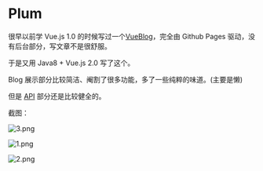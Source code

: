 # Plum


很早以前学 Vue.js 1.0 的时候写过一个[VueBlog](https://github.com/fku233/VueBlog)，完全由 Github Pages 驱动，没有后台部分，写文章不是很舒服。

于是又用 Java8 + Vue.js 2.0 写了这个。

Blog 展示部分比较简洁、阉割了很多功能，多了一些纯粹的味道。(主要是懒)

但是 [API](http://115.159.43.199:8080/swagger-ui.html)  部分还是比较健全的。

截图：

![3.png](https://i.loli.net/2017/07/26/59783851ce005.png)

![1.png](https://ooo.0o0.ooo/2017/07/26/597837f62ef35.png)

![2.png](https://i.loli.net/2017/07/26/597837f62efe9.png)
